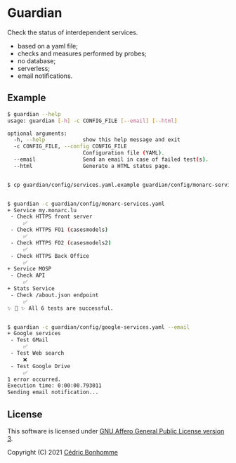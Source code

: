 # Guardian

Check the status of interdependent services.

- based on a yaml file;
- checks and measures performed by probes;
- no database;
- serverless;
- email notifications.


## Example

```bash
$ guardian --help
usage: guardian [-h] -c CONFIG_FILE [--email] [--html]

optional arguments:
  -h, --help            show this help message and exit
  -c CONFIG_FILE, --config CONFIG_FILE
                        Configuration file (YAML).
  --email               Send an email in case of failed test(s).
  --html                Generate a HTML status page.


$ cp guardian/config/services.yaml.example guardian/config/monarc-services.yaml


$ guardian -c guardian/config/monarc-services.yaml
+ Service my.monarc.lu
 - Check HTTPS front server
     ✅
 - Check HTTPS FO1 (casesmodels)
     ✅
 - Check HTTPS FO2 (casesmodels2)
     ✅
 - Check HTTPS Back Office
     ✅
+ Service MOSP
 - Check API
     ✅
+ Stats Service
 - Check /about.json endpoint
     ✅
✨ 🌟 ✨ All 6 tests are successful.


$ guardian -c guardian/config/google-services.yaml --email
+ Google services
 - Test GMail
     ✅
 - Test Web search
     ❌
 - Test Google Drive
     ✅
1 error occurred.
Execution time: 0:00:00.793011
Sending email notification...
```

## License

This software is licensed under
[GNU Affero General Public License version 3](https://www.gnu.org/licenses/agpl-3.0.html).

Copyright (C) 2021 [Cédric Bonhomme](https://www.cedricbonhomme.org)
